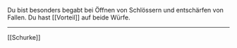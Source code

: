 Du bist besonders begabt bei Öffnen von Schlössern und entschärfen von Fallen. Du hast [[Vorteil]] auf beide Würfe.   

---
[[Schurke]]